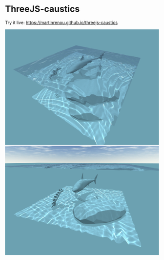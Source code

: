 # ThreeJS-caustics

Try it live: https://martinrenou.github.io/threejs-caustics


![top](screenshots/top.png)
![side](screenshots/side.png)

